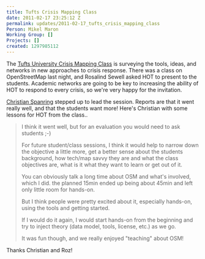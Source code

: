 ```yaml
---
title: Tufts Crisis Mapping Class
date: 2011-02-17 23:25:12 Z
permalink: updates/2011-02-17_tufts_crisis_mapping_class
Person: Mikel Maron
Working Group: []
Projects: []
created: 1297985112
---
```


<p>The <a href="http://tuftscrisismappingclass.com/">Tufts University Crisis Mapping Class</a> is surveying the tools, ideas, and networks in new approaches to crisis response. There was a class on OpenStreetMap last night, and Rosalind Sewell asked HOT to present to the students. Academic networks are going to be key to increasing the ability of HOT to respond to every crisis, so we're very happy for the invitation.</p><p><a href="http://spanring.eu/">Christian Spanring</a> stepped up to lead the session. Reports are that it went really well, and that the students want more! Here's Christian with some lessons for HOT from the class..</p><blockquote><p>I think it went well, but for an evaluation you would need to ask students ;-)</p><p>For future student/class sessions, I think it would help to narrow down the objective a little more, get a better sense about the students background, how tech/map savvy they are and what the class objectives are, what is it what they want to learn or get out of it.</p><p>You can obviously talk a long time about OSM and what's involved, which I did. the planned 15min ended up being about 45min and left only little room for hands-on.</p><p>But I think people were pretty excited about it, especially hands-on, using the tools and getting started.</p><p>If I would do it again, I would start hands-on from the beginning and try to inject theory (data model, tools, license, etc.) as we go.</p><p>It was fun though, and we really enjoyed "teaching" about OSM!</p></blockquote><p>Thanks Christian and Roz!</p>
